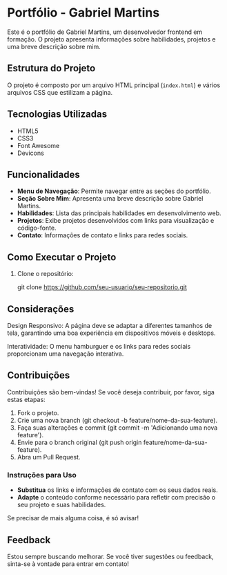 
# Portfólio - Gabriel Martins

Este é o portfólio de Gabriel Martins, um desenvolvedor frontend em formação. O projeto apresenta informações sobre habilidades, projetos e uma breve descrição sobre mim.

## Estrutura do Projeto

O projeto é composto por um arquivo HTML principal (`index.html`) e vários arquivos CSS que estilizam a página. 

## Tecnologias Utilizadas

- HTML5
- CSS3
- Font Awesome
- Devicons

## Funcionalidades

- **Menu de Navegação**: Permite navegar entre as seções do portfólio.
- **Seção Sobre Mim**: Apresenta uma breve descrição sobre Gabriel Martins.
- **Habilidades**: Lista das principais habilidades em desenvolvimento web.
- **Projetos**: Exibe projetos desenvolvidos com links para visualização e código-fonte.
- **Contato**: Informações de contato e links para redes sociais.

## Como Executar o Projeto

1. Clone o repositório:

   git clone https://github.com/seu-usuario/seu-repositorio.git


## Considerações 

Design Responsivo: A página deve se adaptar a diferentes tamanhos de tela, garantindo uma boa experiência em dispositivos móveis e desktops.

Interatividade: O menu hamburguer e os links para redes sociais proporcionam uma navegação interativa.

##  Contribuições

Contribuições são bem-vindas! Se você deseja contribuir, por favor, siga estas etapas:

1. Fork o projeto.
2. Crie uma nova branch (git checkout -b feature/nome-da-sua-feature).
3. Faça suas alterações e commit (git commit -m 'Adicionando uma nova feature').
4. Envie para o branch original (git push origin feature/nome-da-sua-feature).
5. Abra um Pull Request.


### Instruções para Uso

- **Substitua** os links e informações de contato com os seus dados reais.
- **Adapte** o conteúdo conforme necessário para refletir com precisão o seu projeto e suas habilidades.

Se precisar de mais alguma coisa, é só avisar!

##  Feedback
Estou sempre buscando melhorar. Se você tiver sugestões ou feedback, sinta-se à vontade para entrar em contato!